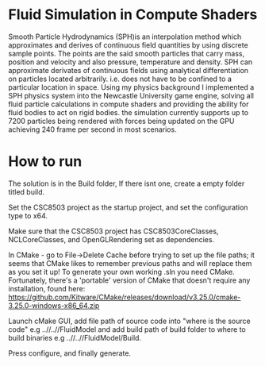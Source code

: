 # Fluid Simulation in Compute Shaders

Smooth Particle Hydrodynamics (SPH)is an interpolation method which approximates and derives of continuous field quantities by using discrete sample points. The points are the said smooth particles that carry mass, position and velocity and also pressure, temperature and density. SPH can approximate derivates of continuous fields using analytical differentiation on particles located arbitrarily. i.e. does not have to be confined to a particular location in space. Using my physics background I implemented a SPH physics system into the Newcastle University game engine, solving all fluid particle calculations in compute shaders and providing the ability for fluid bodies to act on rigid bodies. the simulation currently supports up to 7200 particles being rendered with forces being updated on the GPU achieving 240 frame per second in most scenarios.

<h1>How to run</h1>
The solution is in the Build folder, If there isnt one, create a empty folder titled build.

Set the CSC8503 project as the startup project, and set the configuration type to x64. 

Make sure that the CSC8503 project has CSC8503CoreClasses, NCLCoreClasses, and OpenGLRendering set as dependencies. 

In CMake - go to File->Delete Cache before trying to set up the file paths; it seems that CMake likes to remember previous paths and will replace them as you set it up!
To generate your own working .sln you need CMake. Fortunately, there's a 'portable' version of CMake that doesn't require any installation, found here: https://github.com/Kitware/CMake/releases/download/v3.25.0/cmake-3.25.0-windows-x86_64.zip

Launch cMake GUI, add file path of source code into "where is the source code" e.g ..//..//FluidModel and add build path of build folder to where to build binaries e.g ..//..//FluidModel/Build.

Press configure, and finally generate.
